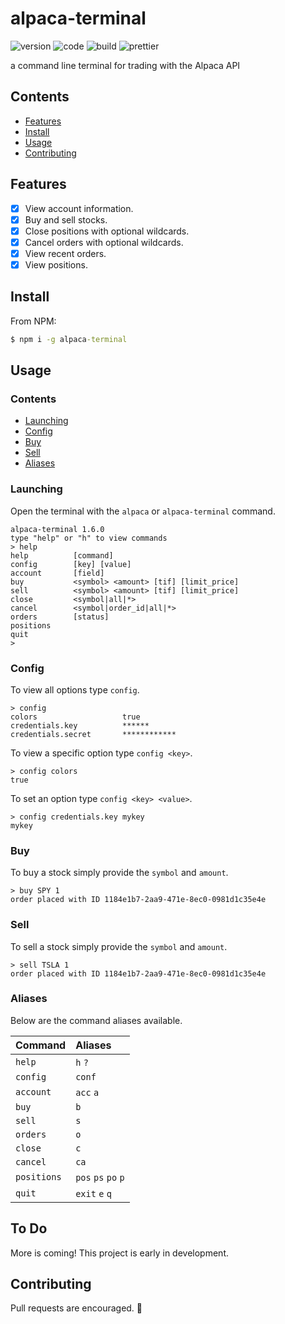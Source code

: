 # alpaca-terminal

![version](https://img.shields.io/github/package-json/v/117/alpaca-terminal?color=196DFF&style=for-the-badge)
![code](https://img.shields.io/github/languages/code-size/117/alpaca-terminal?color=F1A42E&style=for-the-badge&label=size)
![build](https://img.shields.io/github/workflow/status/117/alpaca-terminal/test?style=for-the-badge)
![prettier](https://img.shields.io/static/v1?label=style&message=prettier&color=ff51bc&style=for-the-badge)

a command line terminal for trading with the Alpaca API

## Contents

- [Features](#features)
- [Install](#install)
- [Usage](#usage)
- [Contributing](#contributing)

## Features

- [x] View account information.
- [x] Buy and sell stocks.
- [x] Close positions with optional wildcards.
- [x] Cancel orders with optional wildcards.
- [x] View recent orders.
- [x] View positions.

## Install

From NPM:

```cmd
$ npm i -g alpaca-terminal
```

## Usage

### Contents

- [Launching](#launching)
- [Config](#config)
- [Buy](#buy)
- [Sell](#sell)
- [Aliases](#aliases)

### Launching

Open the terminal with the `alpaca` or `alpaca-terminal` command.

```terminal
alpaca-terminal 1.6.0
type "help" or "h" to view commands
> help
help          [command]
config        [key] [value]
account       [field]
buy           <symbol> <amount> [tif] [limit_price]
sell          <symbol> <amount> [tif] [limit_price]
close         <symbol|all|*>
cancel        <symbol|order_id|all|*>
orders        [status]
positions
quit
>
```

### Config

To view all options type `config`.

```terminal
> config
colors                   true
credentials.key          ******
credentials.secret       ************
```

To view a specific option type `config <key>`.

```terminal
> config colors
true
```

To set an option type `config <key> <value>`.

```terminal
> config credentials.key mykey
mykey
```

### Buy

To buy a stock simply provide the `symbol` and `amount`.

```terminal
> buy SPY 1
order placed with ID 1184e1b7-2aa9-471e-8ec0-0981d1c35e4e
```

### Sell

To sell a stock simply provide the `symbol` and `amount`.

```terminal
> sell TSLA 1
order placed with ID 1184e1b7-2aa9-471e-8ec0-0981d1c35e4e
```

### Aliases

Below are the command aliases available.

| Command     | Aliases             |
| :---------- | :------------------ |
| `help`      | `h` `?`             |
| `config`    | `conf`              |
| `account`   | `acc` `a`           |
| `buy`       | `b`                 |
| `sell`      | `s`                 |
| `orders`    | `o`                 |
| `close`     | `c`                 |
| `cancel`    | `ca`                |
| `positions` | `pos` `ps` `po` `p` |
| `quit`      | `exit` `e` `q`      |

## To Do

More is coming! This project is early in development.

## Contributing

Pull requests are encouraged. 🙂
